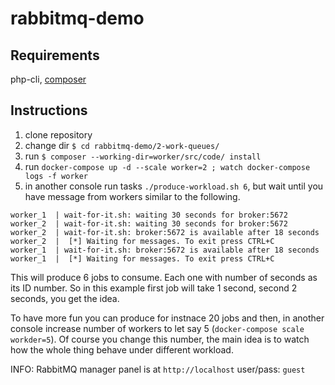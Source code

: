 # rabbitmq-demo

## Requirements
php-cli, [composer](https://getcomposer.org/download/)

## Instructions
1. clone repository
1. change dir `$ cd rabbitmq-demo/2-work-queues/`
1. run `$ composer --working-dir=worker/src/code/ install`
1. run `docker-compose up -d --scale worker=2 ; watch docker-compose logs -f worker`
1. in another console run tasks `./produce-workload.sh 6`, but wait until you have message from workers similar to the following. 
```
worker_1  | wait-for-it.sh: waiting 30 seconds for broker:5672
worker_2  | wait-for-it.sh: waiting 30 seconds for broker:5672
worker_2  | wait-for-it.sh: broker:5672 is available after 18 seconds
worker_2  |  [*] Waiting for messages. To exit press CTRL+C
worker_1  | wait-for-it.sh: broker:5672 is available after 18 seconds
worker_1  |  [*] Waiting for messages. To exit press CTRL+C
```
This will produce 6 jobs to consume. Each one with number of seconds as its ID 
number. So in this example first job will take 1 second, second 2 seconds, you
get the idea.

To have more fun you can produce for instnace 20 jobs and then, in another console increase number of workers to let say 5 (`docker-compose scale workder=5`). Of course you change this number, the main idea is to watch how the whole thing behave under different workload.

INFO: RabbitMQ manager panel is at `http://localhost` user/pass: `guest`
